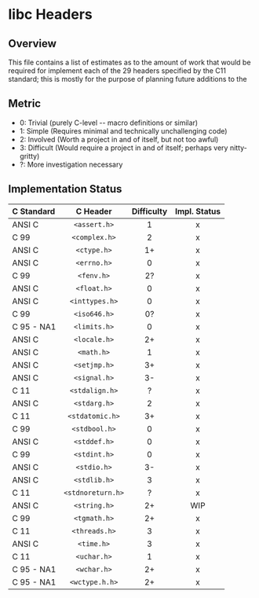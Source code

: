# libc Headers

## Overview
This file contains a list of estimates as to the amount of work that would be
required for implement each of the 29 headers specified by the C11 standard;
this is mostly for the purpose of planning future additions to the 

## Metric

- 0: Trivial (purely C-level -- macro definitions or similar)
- 1: Simple (Requires minimal and technically unchallenging code)
- 2: Involved (Worth a project in and of itself, but not too awful)
- 3: Difficult (Would require a project in and of itself; perhaps very nitty-gritty)
- ?: More investigation necessary

## Implementation Status
|  C Standard  |     C Header        | Difficulty |  Impl. Status  |
|:-------------|:-------------------:|:----------:|:--------------:|
| ANSI C       |   `<assert.h>`      |      1     |        x       |
| C 99         |   `<complex.h>`     |      2     |        x       |
| ANSI C       |   `<ctype.h>`       |      1+    |        x       |
| ANSI C       |   `<errno.h>`       |      0     |        x       |
| C 99         |   `<fenv.h>`        |      2?    |        x       |
| ANSI C       |   `<float.h>`       |      0     |        x       |
| ANSI C       |   `<inttypes.h>`    |      0     |        x       |
| C 99         |   `<iso646.h>`      |      0?    |        x       |
| C 95 - NA1   |   `<limits.h>`      |      0     |        x       |
| ANSI C       |   `<locale.h>`      |      2+    |        x       |
| ANSI C       |   `<math.h>`        |      1     |        x       |
| ANSI C       |   `<setjmp.h>`      |      3+    |        x       |
| ANSI C       |   `<signal.h>`      |      3-    |        x       |
| C 11         |   `<stdalign.h>`    |      ?     |        x       |
| ANSI C       |   `<stdarg.h>`      |      2     |        x       |
| C 11         |   `<stdatomic.h>`   |      3+    |        x       |
| C 99         |   `<stdbool.h>`     |      0     |        x       |
| ANSI C       |   `<stddef.h>`      |      0     |        x       |
| C 99         |   `<stdint.h>`      |      0     |        x       |
| ANSI C       |   `<stdio.h>`       |      3-    |        x       |
| ANSI C       |   `<stdlib.h>`      |      3     |        x       |
| C 11         |   `<stdnoreturn.h>` |      ?     |        x       |
| ANSI C       |   `<string.h>`      |      2+    |       WIP      |
| C 99         |   `<tgmath.h>`      |      2+    |        x       |
| C 11         |   `<threads.h>`     |      3     |        x       |
| ANSI C       |   `<time.h>`        |      3     |        x       |
| C 11         |   `<uchar.h>`       |      1     |        x       |
| C 95 - NA1   |   `<wchar.h>`       |      2+    |        x       |
| C 95 - NA1   |   `<wctype.h.h>`    |      2+    |        x       |
